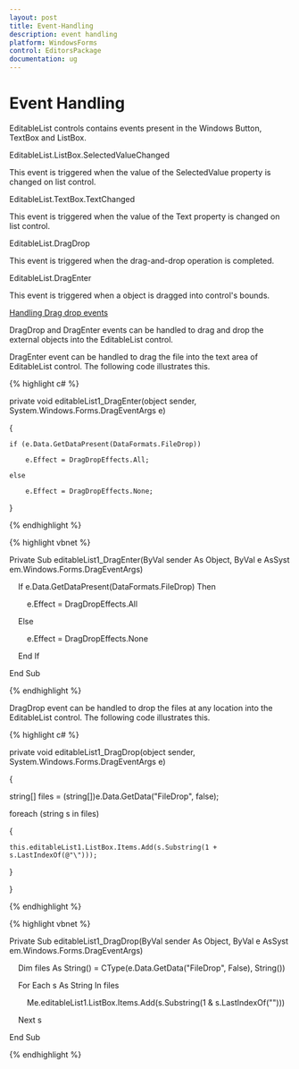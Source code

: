 ```yaml
---
layout: post
title: Event-Handling
description: event handling
platform: WindowsForms
control: EditorsPackage
documentation: ug
---
```


# Event Handling

EditableList controls contains events present in the Windows Button, TextBox and ListBox.

 EditableList.ListBox.SelectedValueChanged

This event is triggered when the value of the SelectedValue property is changed on list control.

 EditableList.TextBox.TextChanged

This event is triggered when the value of the Text property is changed on list control.

 EditableList.DragDrop

This event is triggered when the drag-and-drop operation is completed.

 EditableList.DragEnter

This event is triggered when a object is dragged into control's bounds.

[Handling Drag drop events](//docs.syncfusion.com/windowsforms/tools)

DragDrop and DragEnter events can be handled to drag and drop the external objects into the EditableList control.

DragEnter event can be handled to drag the file into the text area of EditableList control. The following code illustrates this.

{% highlight c# %}



private void editableList1_DragEnter(object sender, System.Windows.Forms.DragEventArgs e)

{

	if (e.Data.GetDataPresent(DataFormats.FileDrop))

		e.Effect = DragDropEffects.All;

	else

		e.Effect = DragDropEffects.None;

}

{% endhighlight %}

{% highlight vbnet %}



Private Sub editableList1_DragEnter(ByVal sender As Object, ByVal e AsSystem.Windows.Forms.DragEventArgs)

    If e.Data.GetDataPresent(DataFormats.FileDrop) Then

        e.Effect = DragDropEffects.All

    Else

        e.Effect = DragDropEffects.None

    End If

End Sub

{% endhighlight %}

DragDrop event can be handled to drop the files at any location into the EditableList control. The following code illustrates this.

{% highlight c# %}



private void editableList1_DragDrop(object sender, System.Windows.Forms.DragEventArgs e)

{

string[] files = (string[])e.Data.GetData("FileDrop", false);

foreach (string s in files)

{

	this.editableList1.ListBox.Items.Add(s.Substring(1 + s.LastIndexOf(@"\")));

}

}

{% endhighlight %}

{% highlight vbnet %}



Private Sub editableList1_DragDrop(ByVal sender As Object, ByVal e AsSystem.Windows.Forms.DragEventArgs)

    Dim files As String() = CType(e.Data.GetData("FileDrop", False), String())

    For Each s As String In files

        Me.editableList1.ListBox.Items.Add(s.Substring(1 & s.LastIndexOf("\")))

    Next s

End Sub

{% endhighlight %}

